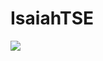 # IsaiahTSE

<img src="https://github.com/IsaiahTSE/IsaiahTSE.github.io/blob/master/assets/images/IMG_9807.PNG?raw=true"></a>

